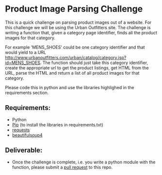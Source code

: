 # Product Image Parsing Challenge

This is a quick challenge on parsing product images out of a website. For this challenge we will be using the Urban Outfitters site. The challenge is writing a function that, given a category page identifier, finds all the product images for that category.

For example 'MENS_SHOES' could be one category identifier and that would yield to a URL http://www.urbanoutfitters.com/urban/catalog/category.jsp?id=MENS_SHOES. The function should just take this category identifier, create the appropriate url to get the product listings, get HTML from the URL, parse the HTML and return a list of all product images for that category.

Please code this in python and use the libraries highlighed in the requirements section.

## Requirements:

* Python
* [Pip](https://pypi.python.org/pypi/pip) (to install the libraries in requirements.txt)
* [requests](http://docs.python-requests.org/en/latest/)
* [beautifulsoup4](http://www.crummy.com/software/BeautifulSoup/)

## Deliverable:

* Once the challenge is complete, i.e. you write a python module with the function, please submit a [pull request](https://help.github.com/articles/using-pull-requests) to this repo.
